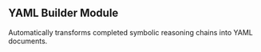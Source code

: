 ## YAML Builder Module

Automatically transforms completed symbolic reasoning chains into YAML documents.